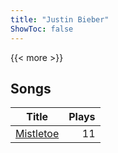 ```yaml
---
title: "Justin Bieber"
ShowToc: false
---
```


{{< more >}}

## Songs
Title | Plays 
----- | -----: 
[Mistletoe](/songs/mistletoe) | 11

